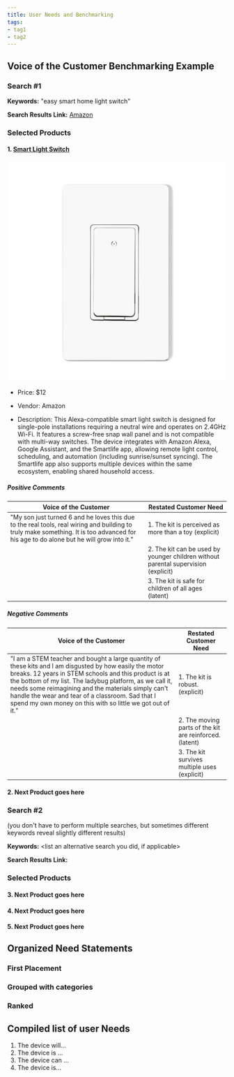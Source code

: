 ```yaml
---
title: User Needs and Benchmarking
tags:
- tag1
- tag2
---
```


## Voice of the Customer Benchmarking Example

### Search #1 

**Keywords:** "easy smart home light switch"

**Search Results Link:** [Amazon](https://www.amazon.com/s?k=smart+light+switch+without+wiring&hvadid=695446421747&hvdev=c&hvexpln=67&hvlocphy=9052798&hvnetw=g&hvocijid=17039396217182763043--&hvqmt=e&hvrand=17039396217182763043&hvtargid=kwd-868618125747&hydadcr=16968_13415660&mcid=528728187e7f399d8790b7e0d9b3419f&tag=googhydr-20&ref=pd_sl_7iexi8nbui_e_p67)
### Selected Products

#### 1. [Smart Light Switch](https://www.amazon.com/Switch-Assistant-Control-Required-Neutral/dp/B0B1HQJ56C/ref=sr_1_2_sspa?dib=eyJ2IjoiMSJ9.7R5YQQJFR_1Jxp2PtprGNvmVkJCaK0vGD9r6uKyRzCMBVusz9LvQGR7jE4jWeal8JU6eAwW32Ogvazn0hXS3_RXtRnv7nFp9n2vZbK_k7T1zR4g6wQjCF_BRDGUdTlwAzOQHtmpGG3HEPmVh5in83Bxya24WDnj4-SIP63f387AYPWn7GueUtFGhTMC_Dw-daSDuQ79RdCc6limZaIyYe6AFuNK3tpv6yJpEfRZClrRdODVwFdUX2nU_Q6AeUgYDanzNwBa4lQ1m9TuNt_v1mv10wPCMckmrZlrddGiyu6A.LEjeH2UScTcxEiZl8vTlfz6cEKp8H2MgYvo5FB8FMuo&dib_tag=se&hvadid=695446421747&hvdev=c&hvexpln=67&hvlocphy=9052798&hvnetw=g&hvocijid=17039396217182763043--&hvqmt=e&hvrand=17039396217182763043&hvtargid=kwd-868618125747&hydadcr=16968_13415660&keywords=smart%2Blight%2Bswitch%2Bwithout%2Bwiring&mcid=528728187e7f399d8790b7e0d9b3419f&qid=1757900535&sr=8-2-spons&sp_csd=d2lkZ2V0TmFtZT1zcF9hdGY&th=1) 

![Figure #1](docs\image\search1.jpg)



* Price: $12

* Vendor: Amazon

* Description: This Alexa-compatible smart light switch is designed for single-pole installations requiring a neutral wire and operates on 2.4GHz Wi-Fi. It features a screw-free snap wall panel and is not compatible with multi-way switches. The device integrates with Amazon Alexa, Google Assistant, and the Smartlife app, allowing remote light control, scheduling, and automation (including sunrise/sunset syncing). The Smartlife app also supports multiple devices within the same ecosystem, enabling shared household access.

##### Positive Comments

| Voice of the Customer                                                                                                                                                                  | Restated Customer Need                                                              |
| -------------------------------------------------------------------------------------------------------------------------------------------------------------------------------------- | ----------------------------------------------------------------------------------- |
| "My son just turned 6 and he loves this due to the real tools, real wiring and building to truly make something. It is too advanced for his age to do alone but he will grow into it." | 1.  The kit is perceived as more than a toy (explicit)                              |
|                                                                                                                                                                                        | 2.  The kit can be used by younger children without parental supervision (explicit) |
|                                                                                                                                                                                        | 3.  The kit is safe for children of all ages (latent)                               |

##### Negative Comments

| Voice of the Customer                                                                                                                                                                                                                                                                                                                                                                                | Restated Customer Need                                  |
| ---------------------------------------------------------------------------------------------------------------------------------------------------------------------------------------------------------------------------------------------------------------------------------------------------------------------------------------------------------------------------------------------------- | ------------------------------------------------------- |
| "I am a STEM teacher and bought a large quantity of these kits and I am disgusted by how easily the motor breaks. 12 years in STEM schools and this product is at the bottom of my list. The ladybug platform, as we call it, needs some reimagining and the materials simply can't handle the wear and tear of a classroom. Sad that I spend my own money on this with so little we got out of it." | 1.  The kit is robust. (explicit)                       |
|                                                                                                                                                                                                                                                                                                                                                                                                      | 2.  The moving parts of the kit are reinforced.(latent) |
|                                                                                                                                                                                                                                                                                                                                                                                                      | 3.  The kit survives multiple uses (explicit)           |

#### 2. Next Product goes here

### Search #2

(you don't have to perform multiple searches, but sometimes different keywords reveal slightly different results)

**Keywords:** <list an alternative search you did, if applicable>

**Search Results Link:** <add your link here>

### Selected Products

#### 3. Next Product goes here

#### 4. Next Product goes here

#### 5. Next Product goes here


## Organized Need Statements

### First Placement

### Grouped with categories

### Ranked

## Compiled list of user Needs

1. The device will...
1. The device is ...
1. The device can ...
100. The device is...